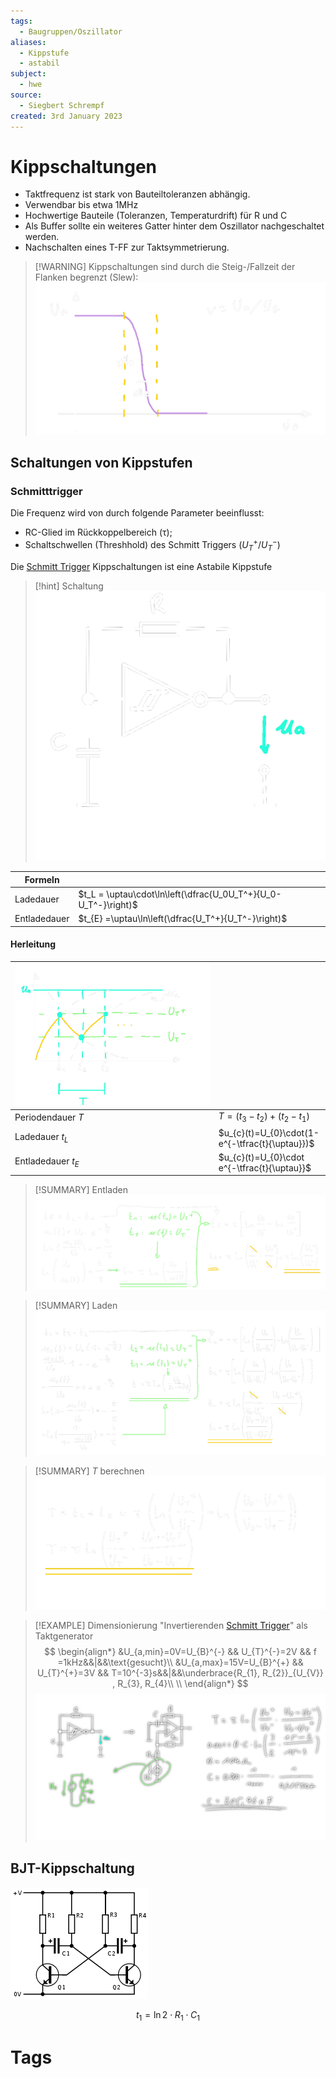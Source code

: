 ```yaml
---
tags:
  - Baugruppen/Oszillator
aliases:
  - Kippstufe
  - astabil
subject:
  - hwe
source:
  - Siegbert Schrempf
created: 3rd January 2023
---
```


# Kippschaltungen

- Taktfrequenz ist stark von Bauteiltoleranzen abhängig.
- Verwendbar bis etwa 1MHz
- Hochwertige Bauteile (Toleranzen, Temperaturdrift) für R und C
- Als Buffer sollte ein weiteres Gatter hinter dem Oszillator nachgeschaltet werden.
- Nachschalten eines T-FF zur Taktsymmetrierung.

> [!WARNING] Kippschaltungen sind durch die Steig-/Fallzeit der Flanken begrenzt (Slew):  
> ![500](../assets/Kippschalter-slew.png)

## Schaltungen von Kippstufen

### Schmitttrigger

Die Frequenz wird von durch folgende Parameter beeinflusst:
- RC-Glied im Rückkoppelbereich ($\uptau$);
- Schaltschwellen (Threshhold) des Schmitt Triggers ($U_{T}^{+} / U_{T}^{-}$)

Die [Schmitt Trigger](../Schmitt%20Trigger.md) Kippschaltungen ist eine Astabile Kippstufe

> [!hint] Schaltung  
> ![300](../assets/ST-Kippschalter.png)

| Formeln      |     |
| ------------ | --- |
| Ladedauer    | $t_L = \uptau\cdot\ln\left(\dfrac{U_0U_T^+}{U_0-U_T^-}\right)$    |
| Entladedauer | $t_{E} =\uptau\ln\left(\dfrac{U_T^+}{U_T^-}\right)$    |

#### Herleitung

| ![500](../assets/ST-Diag.png) |                                                 | 
| ----------------------------- | ----------------------------------------------- |
| Periodendauer $T$             | $T=(t_{3}-t_{2})+(t_{2}-t_{1})$                 |
| Ladedauer $t_L$               | $u_{c}(t)=U_{0}\cdot(1-e^{-\tfrac{t}{\uptau}})$ |
| Entladedauer $t_E$            | $u_{c}(t)=U_{0}\cdot e^{-\tfrac{t}{\uptau}}$    |

> [!SUMMARY] Entladen
> ![herl_te](../assets/herl_te.png)

> [!SUMMARY] Laden
> ![Herl_tl](../assets/Herl_tl.png)

> [!SUMMARY] $T$ berechnen
> ![herl_T|550](../assets/herl_T.png)

> [!EXAMPLE] Dimensionierung "Invertierenden [Schmitt Trigger](../Schmitt%20Trigger.md)" als Taktgenerator
> $$
> \begin{align*}
> &U_{a,min}=0V=U_{B}^{-} && U_{T}^{-}=2V && f =1kHz&&|&&\text{gesucht}\\
> &U_{a,max}=15V=U_{B}^{+} && U_{T}^{+}=3V && T=10^{-3}s&&|&&\underbrace{R_{1}, R_{2}}_{U_{V}} , R_{3}, R_{4}\\
> \\
> \end{align*}
> $$
> ![invST-calc1](../assets/invST-calc1.png)

## BJT-Kippschaltung

![](assets/Pasted%20image%2020230925152818.png)

$$
t_{1}=\ln 2 \cdot R_{1}\cdot C_{1}
$$

# Tags